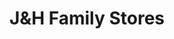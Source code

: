 ---
title: "J&H Family Stores"
url: /grand-rapids/jundh-family-stores-town-center-drive-southeast/
shop: Lebensmittel
---